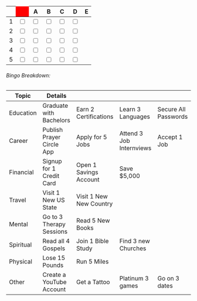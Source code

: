 
| <td style="background: red"> | A                       | B                       | C                       | D                       | E                       |
| ---------------------------- | ----------------------- | ----------------------- | ----------------------- | ----------------------- | ----------------------- |
| 1                            | <input type="checkbox"> | <input type="checkbox"> | <input type="checkbox"> | <input type="checkbox"> | <input type="checkbox"> |
| 2                            | <input type="checkbox"> | <input type="checkbox"> | <input type="checkbox"> | <input type="checkbox"> | <input type="checkbox"> |
| 3                            | <input type="checkbox"> | <input type="checkbox"> | <input type="checkbox"> | <input type="checkbox"> | <input type="checkbox"> |
| 4                            | <input type="checkbox"> | <input type="checkbox"> | <input type="checkbox"> | <input type="checkbox"> | <input type="checkbox"> |
| 5                            | <input type="checkbox"> | <input type="checkbox"> | <input type="checkbox"> | <input type="checkbox"> | <input type="checkbox"> |

###### Bingo Breakdown:
| Topic     | Details                   |                         |                          |                      |
| --------- | ------------------------- | ----------------------- | ------------------------ | -------------------- |
| Education | Graduate with Bachelors   | Earn 2 Certifications   | Learn 3 Languages        | Secure All Passwords |
| Career    | Publish Prayer Circle App | Apply for 5 Jobs        | Attend 3 Job Internviews | Accept 1 Job         |
| Financial | Signup for 1 Credit Card  | Open 1 Savings Account  | Save $5,000              |                      |
| Travel    | Visit 1 New US State      | Visit 1 New New Country |                          |                      |
| Mental    | Go to 3 Therapy Sessions  | Read 5 New Books        |                          |                      |
| Spiritual | Read all 4 Gospels        | Join 1 Bible Study      | Find 3 new Churches      |                      |
| Physical  | Lose 15 Pounds            | Run 5 Miles             |                          |                      |
| Other     | Create a YouTube Account  | Get a Tattoo            | Platinum 3 games         | Go on 3 dates        |
